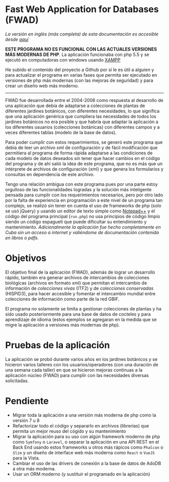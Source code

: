 # Fast Web Application for Databases (FWAD)

_La versión en inglés (más completa) de esta documentación es accesible desde [aquí](README.md)_

**ESTE PROGRAMA NO ES FUNCIONAL CON LAS ACTUALES VERSIONES MÁS MODERNAS DE PHP**. La aplicación funcionaba con php 5.5 y se ejecutó en computadoras con windows usando [XAMPP](https://sourceforge.net/projects/xampp/files/XAMPP%20Windows/5.5.27/)

He subido el contenido del proyecto a Github por sí le es útil a alguien y para actualizar el programa en varias fases que permita ser ejecutado en versiones de php más modernas (con las mejoras de seguridad) y para crear un diseño web más moderno.

---

FWAD fue desarrollada entre el 2004-2006 como respuesta al desarrollo de una aplicación que debía de adaptarse a colecciones de plantas de diferentes jardines botánicos, con diferentes necesidades, lo que significa que una aplicación genérica que cumpliera las necesidades de todos los jardines botánicos no era posible y que habría que adaptar la aplicación a los diferentes usuarios (colecciones botánicas) con diferentes campos y a veces diferentes tablas (modelo de la base de datos).

Para poder cumplir con estos requerimientos, se generó este programa que debía de leer un archivo xml de configuración y de fácil modificación que permitiera al programa de forma rápida adaptarse a las condiciones de cada modelo de datos deseados sin tener que hacer cambios en el código del programa y de ahí salió la idea de este programa, que no es más que un intérprete de archivos de configuración (xml) y que genera los formularios y consultas en dependencia de este archivo.

Tengo una relación ambigua con este programa pues por una parte estoy orgulloso de las funcionalidades logradas y la solución más inteligente pensada para cumplir con los requerimientos necesarios, pero por otro lado por la falta de experiencia en programación a este nivel de un programa tan complejo, se realizó sin tener en cuenta el uso de frameworks de php (solo se usó jQuery) y usando un editor de texto simple como [Notepad++](https://notepad-plus-plus.org) y el código del programa principal (`run.php`) no usa principios de código limpio siendo un código espagueti que puede dificultar su entendimiento y mantenimiento. _Adicionalmente la aplicación fue hecho completamente en Cuba sin un acceso a internet y valiéndome de documentación contenida en libros o pdfs._

# Objetivos

El objetivo final de la aplicación (FWAD), además de lograr un desarrollo rápido, también era generar archivos de intercambios de colecciones biológicas (archivos en formato xml) que permitan el intercambio de información de _colecciones vivas_ (ITF2) y de _colecciones conservadas_ (HISPID3), para hacer accesible y fomentar el intercambio mundial entre colecciones de información como parte de la red GBIF.

El programa no solamente se limita a gestionar colecciones de plantas y ha sido usado posteriormente para una base de datos de cocteles y para aprendizaje de idioma (estos ejemplos se agregaran en la medida que se migre la aplicación a versiones más modernas de php).

# Pruebas de la aplicación

La aplicación se probó durante varios años en los jardines botánicos y se hicieron varios talleres con los usuarios/operadores (con una duración de una semana cada taller) en que se hicieron mejoras continuas a la aplicación núcleo (FWAD) para cumplir con las necesidades diversas solicitadas.

# Pendiente

- Migrar toda la aplicación a una versión más moderna de php como la versión 7 u 8
- Refactorizar todo el código y separarlo en archivos (librerías) que permita un mejor reuso del cógido y su mantenimiento
- Migrar la aplicación para su uso con algún framework moderno de php como `Symfony` o `Laravel`, o separar la aplicación en una API REST en el Back End usando estos frameworks u otros más rápicos como `Phalcon` o `Slim` y un diseño de interface web más moderna como `React` o `VueJS` para la Vista.
- Cambiar el uso de las drivers de conexión a la base de datos de AdoDB a otra más moderna.
- Usar un ORM moderno (y sustituir el programado en la aplicación)
